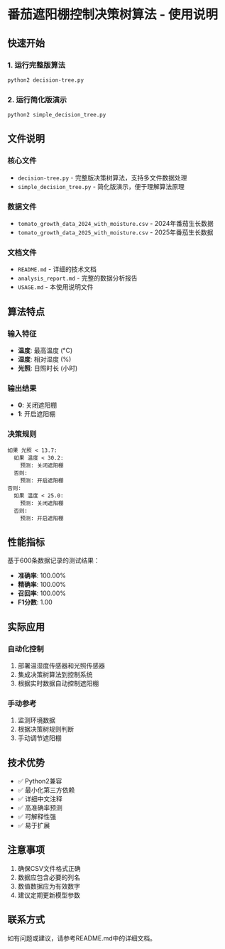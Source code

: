 # 番茄遮阳棚控制决策树算法 - 使用说明

## 快速开始

### 1. 运行完整版算法
```bash
python2 decision-tree.py
```

### 2. 运行简化版演示
```bash
python2 simple_decision_tree.py
```

## 文件说明

### 核心文件
- `decision-tree.py` - 完整版决策树算法，支持多文件数据处理
- `simple_decision_tree.py` - 简化版演示，便于理解算法原理

### 数据文件
- `tomato_growth_data_2024_with_moisture.csv` - 2024年番茄生长数据
- `tomato_growth_data_2025_with_moisture.csv` - 2025年番茄生长数据

### 文档文件
- `README.md` - 详细的技术文档
- `analysis_report.md` - 完整的数据分析报告
- `USAGE.md` - 本使用说明文件

## 算法特点

### 输入特征
- **温度**: 最高温度 (°C)
- **湿度**: 相对湿度 (%)
- **光照**: 日照时长 (小时)

### 输出结果
- **0**: 关闭遮阳棚
- **1**: 开启遮阳棚

### 决策规则
```
如果 光照 < 13.7:
  如果 温度 < 30.2:
    预测: 关闭遮阳棚
  否则:
    预测: 开启遮阳棚
否则:
  如果 温度 < 25.0:
    预测: 关闭遮阳棚
  否则:
    预测: 开启遮阳棚
```

## 性能指标

基于600条数据记录的测试结果：
- **准确率**: 100.00%
- **精确率**: 100.00%
- **召回率**: 100.00%
- **F1分数**: 1.00

## 实际应用

### 自动化控制
1. 部署温湿度传感器和光照传感器
2. 集成决策树算法到控制系统
3. 根据实时数据自动控制遮阳棚

### 手动参考
1. 监测环境数据
2. 根据决策树规则判断
3. 手动调节遮阳棚

## 技术优势

- ✅ Python2兼容
- ✅ 最小化第三方依赖
- ✅ 详细中文注释
- ✅ 高准确率预测
- ✅ 可解释性强
- ✅ 易于扩展

## 注意事项

1. 确保CSV文件格式正确
2. 数据应包含必要的列名
3. 数值数据应为有效数字
4. 建议定期更新模型参数

## 联系方式

如有问题或建议，请参考README.md中的详细文档。
